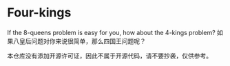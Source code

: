 # Four-kings
If the 8-queens problem is easy for you, how about the 4-kings problem?
如果八皇后问题对你来说很简单，那么四国王问题呢？

本仓库没有添加开源许可证，因此不属于开源代码，请不要抄袭，仅供参考。
